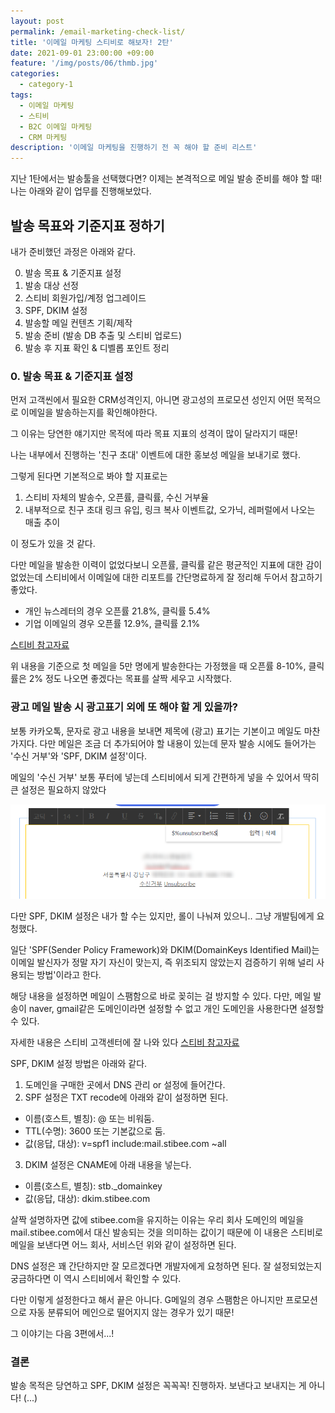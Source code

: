 ```yaml
---
layout: post
permalink: /email-marketing-check-list/
title: '이메일 마케팅 스티비로 해보자! 2탄'
date: 2021-09-01 23:00:00 +09:00
feature: '/img/posts/06/thmb.jpg'
categories:
  - category-1
tags:
  - 이메일 마케팅
  - 스티비
  - B2C 이메일 마케팅
  - CRM 마케팅
description: '이메일 마케팅을 진행하기 전 꼭 해야 할 준비 리스트'
---
```


지난 1탄에서는 발송툴을 선택했다면? 이제는 본격적으로 메일 발송 준비를 해야 할 때! 나는 아래와 같이 업무를 진행해보았다.

## 발송 목표와 기준지표 정하기

내가 준비했던 과정은 아래와 같다.

0. 발송 목표 & 기준지표 설정
1. 발송 대상 선정
2. 스티비 회원가입/계정 업그레이드
3. SPF, DKIM 설정
4. 발송할 메일 컨텐츠 기획/제작
5. 발송 준비 (발송 DB 추출 및 스티비 업로드)
6. 발송 후 지표 확인 & 디벨롭 포인트 정리


### 0. 발송 목표 & 기준지표 설정

먼저 고객씬에서 필요한 CRM성격인지, 아니면 광고성의 프로모션 성인지 어떤 목적으로 이메일을 발송하는지를 확인해야한다.

그 이유는 당연한 얘기지만 목적에 따라 목표 지표의 성격이 많이 달라지기 때문!

나는 내부에서 진행하는 '친구 초대' 이벤트에 대한 홍보성 메일을 보내기로 했다.

그렇게 된다면 기본적으로 봐야 할 지표로는
1) 스티비 자체의 발송수, 오픈률, 클릭률, 수신 거부율
2) 내부적으로 친구 초대 링크 유입, 링크 복사 이벤트값, 오가닉, 레퍼럴에서 나오는 매출 추이

이 정도가 있을 것 같다.

다만 메일을 발송한 이력이 없었다보니 오픈률, 클릭률 같은 평균적인 지표에 대한 감이 없었는데 스티비에서 이메일에 대한 리포트를 간단명료하게 잘 정리해 두어서 참고하기 좋았다.

- 개인 뉴스레터의 경우 오픈률 21.8%, 클릭률 5.4%
- 기업 이메일의 경우 오픈률 12.9%, 클릭률 2.1%

[스티비 참고자료](https://report.stibee.com/2021/)

위 내용을 기준으로 첫 메일을 5만 명에게 발송한다는 가정했을 때
오픈률 8-10%, 클릭률은 2% 정도 나오면 좋겠다는 목표를 살짝 세우고 시작했다.


### 광고 메일 발송 시 광고표기 외에 또 해야 할 게 있을까?

보통 카카오톡, 문자로 광고 내용을 보내면 제목에 (광고) 표기는 기본이고 메일도 마찬가지다. 다만 메일은 조금 더 추가되어야 할 내용이 있는데 문자 발송 시에도 들어가는 '수신 거부'와 'SPF, DKIM 설정'이다.


메일의 '수신 거부' 보통 푸터에 넣는데 스티비에서 되게 간편하게 넣을 수 있어서 딱히 큰 설정은 필요하지 않았다

![스티비 수신거부](/img/posts/06/stibee.png)

다만 SPF, DKIM 설정은 내가 할 수는 있지만, 롤이 나눠져 있으니.. 그냥 개발팀에게 요청했다.

일단 'SPF(Sender Policy Framework)와 DKIM(DomainKeys Identified Mail)는 이메일 발신자가 정말 자기 자신이 맞는지, 즉 위조되지 않았는지 검증하기 위해 널리 사용되는 방법'이라고 한다.

해당 내용을 설정하면 메일이 스팸함으로 바로 꽂히는 걸 방지할 수 있다. 다만, 메일 발송이 naver, gmail같은 도메인이라면 설정할 수 없고 개인 도메인을 사용한다면 설정할 수 있다.

자세한 내용은 스티비 고객센터에 잘 나와 있다
[스티비 참고자료](https://help.stibee.com/ko/articles/1462485-spf-dkim%EC%9D%B4-%EB%AD%94%EA%B0%80%EC%9A%94)

SPF, DKIM 설정 방법은 아래와 같다.

1. 도메인을 구매한 곳에서 DNS 관리 or 설정에 들어간다.
2. SPF 설정은 TXT recode에 아래와 같이 설정하면 된다.
  - 이름(호스트, 별칭): @ 또는 비워둠.
  - TTL(수명): 3600 또는 기본값으로 둠.
  - 값(응답, 대상): v=spf1 include:mail.stibee.com ~all
3. DKIM 설정은 CNAME에 아래 내용을 넣는다.
  - 이름(호스트, 별칭): stb._domainkey
  - 값(응답, 대상): dkim.stibee.com

살짝 설명하자면 값에 stibee.com을 유지하는 이유는 우리 회사 도메인의 메일을 mail.stibee.com에서 대신 발송되는 것을 의미하는 값이기 때문에 이 내용은 스티비로 메일을 보낸다면 어느 회사, 서비스던 위와 같이 설정하면 된다.

DNS 설정은 꽤 간단하지만 잘 모르겠다면 개발자에게 요청하면 된다.
잘 설정되었는지 궁금하다면 이 역시 스티비에서 확인할 수 있다.

다만 이렇게 설정한다고 해서 끝은 아니다.
G메일의 경우 스팸함은 아니지만 프로모션으로 자동 분류되어
메인으로 떨어지지 않는 경우가 있기 때문!

그 이야기는 다음 3편에서...!


### 결론
발송 목적은 당연하고
SPF, DKIM 설정은 꼭꼭꼭! 진행하자.
보낸다고 보내지는 게 아니다! (...)
